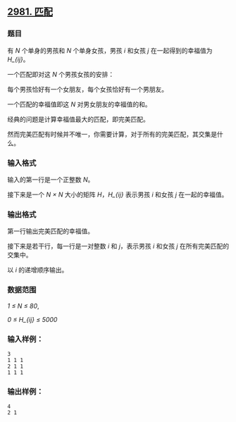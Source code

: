 ## [2981. 匹配](https://www.acwing.com/problem/content/2984/)

### 题目

有 *N* 个单身的男孩和 *N* 个单身女孩，男孩 *i* 和女孩 *j* 在一起得到的幸福值为 *H_{ij}*。

一个匹配即对这 *N* 个男孩女孩的安排：

每个男孩恰好有一个女朋友，每个女孩恰好有一个男朋友。

一个匹配的幸福值即这 *N* 对男女朋友的幸福值的和。

经典的问题是计算幸福值最大的匹配，即完美匹配。

然而完美匹配有时候并不唯一，你需要计算，对于所有的完美匹配，其交集是什么。

### 输入格式

输入的第一行是一个正整数 *N*。

接下来是一个 *N × N* 大小的矩阵 *H*，*H_{ij}* 表示男孩 *i* 和女孩 *j* 在一起的幸福值。

### 输出格式

第一行输出完美匹配的幸福值。

接下来是若干行，每一行是一对整数 *i* 和 *j*，表示男孩 *i* 和女孩 *j* 在所有完美匹配的交集中。

以 *i* 的递增顺序输出。

### 数据范围

*1 ≤ N ≤ 80*,

*0 ≤ H_{ij} ≤ 5000*

### 输入样例：

```
3
1 1 1
2 1 1
1 1 1
```

### 输出样例：

```
4
2 1
```
